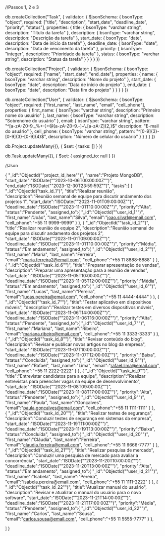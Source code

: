 //Passos 1, 2 e 3	


db.createCollection("Task", {
   validator: {
      $jsonSchema: {
         bsonType: "object",
         required: ["title", "description", "start_date", "deadline_date", "priority", "status"],
         properties: {
            title: {
               bsonType: "varchar string",
               description: "Título da tarefa"
            },
            description: {
               bsonType: "varchar string",
               description: "Descrição da tarefa"
            },
            start_date: {
               bsonType: "date",
               description: "Data de início da tarefa"
            },
            deadline_date: {
               bsonType: "date",
               description: "Data de vencimento da tarefa"
            },
            priority: {
               bsonType: "integer",
               description: "Prioridade da tarefa"
            },
            status: {
               bsonType: "varchar string",
               description: "Status da tarefa"
            }
         }
      }
   }
})


db.createCollection("Project", {
   validator: {
      $jsonSchema: {
         bsonType: "object",
         required: ["name", "start_date", "end_date"],
         properties: {
            name: {
               bsonType: "varchar string",
               description: "Nome do projeto"
            },
            start_date: {
               bsonType: "date",
               description: "Data de início do projeto"
            },
            end_date: {
               bsonType: "date",
               description: "Data fim do projeto"
            }
         }
      }
   }
})


db.createCollection("User", {
   validator: {
      $jsonSchema: {
         bsonType: "object",
         required: ["first_name", "last_name", "email", "cell_phone"],
         properties: {
            first_name: {
               bsonType: "varchar string",
               description: "Primeiro nome do usuário"
            },
            last_name: {
               bsonType: "varchar string",
               description: "Sobrenome do usuário"
            },
            email: {
               bsonType: "varchar string",
               pattern: "^[a-zA-Z0-9._%+-]+@[a-zA-Z0-9.-]+\\.[a-zA-Z]{2,}$"
               description: "E-mail do usuário"
            },
            cell_phone: {
               bsonType: "varchar string",
	       pattern: "^[0-9]{3}-[0-9]{3}-[0-9]{4}$",
               description: "Número de celular do usuário"
            }
         }
      }
   }
})


db.Project.updateMany({}, { $set: { tasks: [] } })


db.Task.updateMany({}, { $set: { assigned_to: null } })

//Json

{
   "_id":"ObjectId(""project_id_here"")",
   "name":"Projeto MongoDB",
   "start_date":"ISODate(""2023-10-06T00:00:00Z"")",
   "end_date":"ISODate(""2023-12-30T23:59:59Z"")",
   "tasks":[
      {
         "_id":"ObjectId("task_id_1")",
         "title":"Realizar reunião",
         "description":"Reunião semanal de equipe para discutir andamento dos projetos 1",
         "start_date":"ISODate(""2023-11-01T09:00:00Z"")",
         "deadline_date":"ISODate(""2023-11-01T10:00:00Z"")",
         "priority":"Alta",
         "status":"Pendente",
         "assigned_to":{
            "_id":"ObjectId(""user_id_1"")",
            "first_name":"João",
            "last_name":"Silva",
            "email":"joao.silva1@email.com",
            "cell_phone":"+55 11 9999-9999"
         }
      },
      {
         "_id":"ObjectId(""task_id_2"")",
         "title":"Realizar reunião de equipe 2",
         "description":"Reunião semanal de equipe para discutir andamento dos projetos 2",
         "start_date":"ISODate(""2023-11-01T09:00:00Z"")",
         "deadline_date":"ISODate(""2023-11-01T10:00:00Z"")",
         "priority":"Média",
         "status":"Em andamento",
         "assigned_to":{
            "_id":"ObjectId(""user_id_2"")",
            "first_name":"Maria",
            "last_name":"Ferreira",
            "email":"maria.ferreira2@email.com",
            "cell_phone":"+55 11 8888-8888"
         }
      },
      {
         "_id":"ObjectId(""task_id_6"")",
         "title":"Preparar apresentação de vendas",
         "description":"Preparar uma apresentação para a reunião de vendas",
         "start_date":"ISODate(""2023-11-05T10:00:00Z"")",
         "deadline_date":"ISODate(""2023-11-05T12:00:00Z"")",
         "priority":"Média",
         "status":"Em andamento",
         "assigned_to":{
            "_id":"ObjectId(""user_id_6"")",
            "first_name":"Lucas",
            "last_name":"Pereira",
            "email":"lucas.pereira@email.com",
            "cell_phone":"+55 11 4444-4444"
         }
      },
      {
         "_id":"ObjectId(""task_id_7"")",
         "title":"Testar aplicativo em dispositivos móveis",
         "description":"Realizar testes em diversos dispositivos móveis",
         "start_date":"ISODate(""2023-11-06T14:00:00Z"")",
         "deadline_date":"ISODate(""2023-11-06T16:00:00Z"")",
         "priority":"Alta",
         "status":"Pendente",
         "assigned_to":{
            "_id":"ObjectId(""user_id_7"")",
            "first_name":"Mariana",
            "last_name":"Ribeiro",
            "email":"mariana.ribeiro@email.com",
            "cell_phone":"+55 11 3333-3333"
         }
      },
      {
         "_id":"ObjectId(""task_id_8"")",
         "title":"Revisar conteúdo do blog",
         "description":"Revisar e publicar novos artigos no blog da empresa",
         "start_date":"ISODate(""2023-11-07T10:00:00Z"")",
         "deadline_date":"ISODate(""2023-11-07T12:00:00Z"")",
         "priority":"Baixa",
         "status":"Concluída",
         "assigned_to":{
            "_id":"ObjectId(""user_id_8"")",
            "first_name":"Rafael",
            "last_name":"Lima",
            "email":"rafael.lima@email.com",
            "cell_phone":"+55 11 2222-2222"
         }
      },
      {
         "_id":"ObjectId(""task_id_9"")",
         "title":"Entrevistar candidatos para a equipe",
         "description":"Realizar entrevistas para preencher vagas na equipe de desenvolvimento",
         "start_date":"ISODate(""2023-11-08T09:00:00Z"")",
         "deadline_date":"ISODate(""2023-11-08T17:00:00Z"")",
         "priority":"Alta",
         "status":"Pendente",
         "assigned_to":{
            "_id":"ObjectId(""user_id_9"")",
            "first_name":"Paula",
            "last_name":"Gonçalves",
            "email":"paula.goncalves@email.com",
            "cell_phone":"+55 11 1111-1111"
         }
      },      
      {
         "_id":"ObjectId(""task_id_20"")",
         "title":"Realizar testes de segurança",
         "description":"Conduzir testes de segurança em sistemas da empresa",
         "start_date":"ISODate(""2023-11-19T11:00:00Z"")",
         "deadline_date":"ISODate(""2023-11-19T13:00:00Z"")",
         "priority":"Baixa",
         "status":"Concluída",
         "assigned_to":{
            "_id":"ObjectId(""user_id_20"")",
            "first_name":"Cláudia",
            "last_name":"Ferreira",
            "email":"claudia.ferreira@email.com",
            "cell_phone":"+55 11 6666-7777"
         }
      },
      {
         "_id":"ObjectId(""task_id_21"")",
         "title":"Realizar pesquisa de mercado",
         "description":"Conduzir uma pesquisa de mercado para avaliar a concorrência",
         "start_date":"ISODate(""2023-11-20T10:00:00Z"")",
         "deadline_date":"ISODate(""2023-11-20T13:00:00Z"")",
         "priority":"Alta",
         "status":"Em andamento",
         "assigned_to":{
            "_id":"ObjectId(""user_id_21"")",
            "first_name":"Isabela",
            "last_name":"Pereira",
            "email":"isabela.pereira@email.com",
            "cell_phone":"+55 11 1111-2222"
         }
      },
      {
         "_id":"ObjectId(""task_id_22"")",
         "title":"Atualizar manual do usuário",
         "description":"Revisar e atualizar o manual do usuário para o novo software",
         "start_date":"ISODate(""2023-11-21T14:00:00Z"")",
         "deadline_date":"ISODate(""2023-11-21T17:00:00Z"")",
         "priority":"Média",
         "status":"Pendente",
         "assigned_to":{
            "_id":"ObjectId(""user_id_22"")",
            "first_name":"Carlos",
            "last_name":"Sousa",
            "email":"carlos.sousa@email.com",
            "cell_phone":"+55 11 5555-7777"
         }
      },
    
   ]
}
